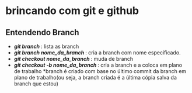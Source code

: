 # brincando com git e github

## Entendendo Branch
-  <b><i> git branch </i></b>: lista as branch 
-  <b><i>git branch nome_da_branch </i></b>: cria a branch com nome especificado.
-  <b><i>git checkout nome_da_branch </i></b>: muda de branch
-  <b><i>git checkout -b nome_da_branch </i></b>: cria a branch e a coloca em plano de trabalho *branch é criado com base no último commit da branch em plano de trabalho(ou seja, a branch criada é a última cópia salva da branch que estou)
